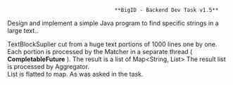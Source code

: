                                       **BigID - Backend Dev Task v1.5**

Design and implement a simple Java program to find specific strings in a large text..

  TextBlockSuplier cut from a huge text  portions of 1000 lines one by one.
  Each portion is processed by the Matcher in a separate thread ( **CompletableFuture** ).
 The result is a list of Map<String, List<Location>>
  The result list is processed by Aggregator.  
  List is flatted to map.
  As was asked in the task.